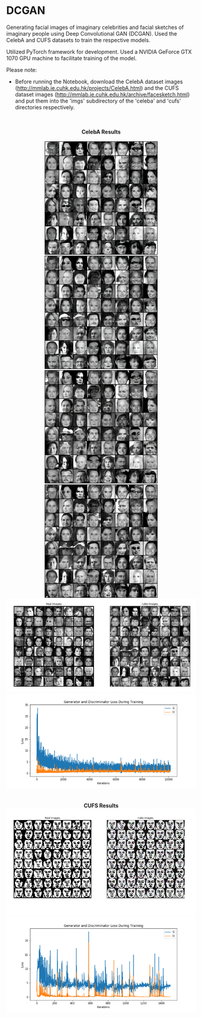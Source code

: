 # DCGAN

Generating facial images of imaginary celebrities and facial sketches of imaginary people using Deep Convolutional GAN (DCGAN). Used the CelebA and CUFS datasets to train the respective models. 

Utilized PyTorch framework for development. Used a NVIDIA GeForce GTX 1070 GPU machine to facilitate training of the model. 


Please note:
 * Before running the Notebook, download the CelebA dataset images (http://mmlab.ie.cuhk.edu.hk/projects/CelebA.html) and the CUFS dataset images (http://mmlab.ie.cuhk.edu.hk/archive/facesketch.html) and put them into the 'imgs' subdirectory of the 'celeba' and 'cufs' directories respectively. 

<p align="center">
  <br><br>
  <b>CelebA Results</b>
  <br><br>
  <img src="https://github.com/ApurbaSengupta/DCGAN/blob/master/results/fake_samples_epoch_001.png" height="300" width="300">
  <img src="https://github.com/ApurbaSengupta/DCGAN/blob/master/results/fake_samples_epoch_002.png" height="300" width="300">
  <img src="https://github.com/ApurbaSengupta/DCGAN/blob/master/results/fake_samples_epoch_003.png" height="300" width="300">
  <img src="https://github.com/ApurbaSengupta/DCGAN/blob/master/results/fake_samples_epoch_004.png" height="300" width="300">
  <br>
  <img src="https://github.com/ApurbaSengupta/DCGAN/blob/master/results/fake_celeba.png">
  <img src="https://github.com/ApurbaSengupta/DCGAN/blob/master/results/plot_celeba.png">
  <br><br><br>
  <b>CUFS Results</b>
  <img src="https://github.com/ApurbaSengupta/DCGAN/blob/master/results/fake_cufs.png">
  <img src="https://github.com/ApurbaSengupta/DCGAN/blob/master/results/plot_cufs.png">
</p>

